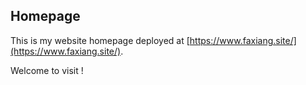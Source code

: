 ## Homepage

This is my website homepage deployed at [https://www.faxiang.site/](https://www.faxiang.site/). 

Welcome to visit !